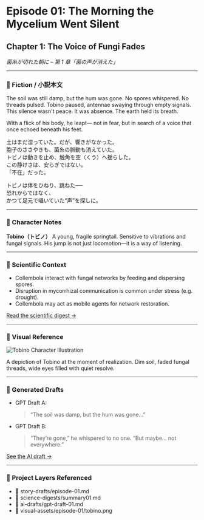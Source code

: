 # Episode 01: The Morning the Mycelium Went Silent

## Chapter 1: The Voice of Fungi Fades

_菌糸が切れた朝に – 第 1 章「菌の声が消えた」_

---

### 🍄 Fiction / 小説本文

The soil was still damp, but the hum was gone.
No spores whispered. No threads pulsed.
Tobino paused, antennae swaying through empty signals.
This silence wasn't peace. It was absence.
The earth held its breath.

With a flick of his body, he leapt—
not in fear,
but in search of a voice that once echoed beneath his feet.

土はまだ湿っていた。だが、響きがなかった。  
胞子のささやきも、菌糸の脈動も消えていた。  
トビノは動きを止め、触角を空（くう）へ揺らした。  
この静けさは、安らぎではない。  
「不在」だった。

トビノは体をひねり、跳ねた──  
恐れからではなく、  
かつて足元で囁いていた“声”を探しに。

---

### 🧠 Character Notes

**Tobino（トビノ）**
A young, fragile springtail. Sensitive to vibrations and fungal signals.
His jump is not just locomotion—it is a way of listening.

---

### 🧪 Scientific Context

- Collembola interact with fungal networks by feeding and dispersing spores.
- Disruption in mycorrhizal communication is common under stress (e.g. drought).
- Collembola may act as mobile agents for network restoration.

[Read the scientific digest →](../science-digests/summary01.md)

---

### 🎨 Visual Reference

![Tobino Character Illustration](../visual-assets/episode-01/tobino.png)

A depiction of Tobino at the moment of realization.
Dim soil, faded fungal threads, wide eyes filled with quiet resolve.

---

### 🤖 Generated Drafts

- GPT Draft A:
  > “The soil was damp, but the hum was gone...”
- GPT Draft B:
  > “They’re gone,” he whispered to no one. “But maybe… not everywhere.”

[See the AI draft →](../ai-drafts/gpt-draft-01.md)

---

### 🔗 Project Layers Referenced

- 🧠 story-drafts/episode-01.md
- 🧪 science-digests/summary01.md
- 🤖 ai-drafts/gpt-draft-01.md
- 🎨 visual-assets/episode-01/tobino.png
